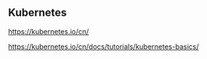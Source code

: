 ## Kubernetes

https://kubernetes.io/cn/

https://kubernetes.io/cn/docs/tutorials/kubernetes-basics/
